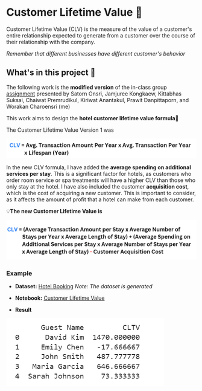 # Customer Lifetime Value 🔎
Customer Lifetime Value (CLV) is the measure of the value of a customer's entire relationship expected to generate from a customer over the course of their relationship with the company. 

*Remember that different businesses have different customer's behavior*

## What's in this project 💼
The following work is the **modified version** of the in-class group [assignment](https://github.com/Wkan19/MADT8101-Customer-Analytics/blob/main/Customer%20Lifetime%20Value/Dusit%20Thani%20Customer%20Loyalty%20Program.pdf) presented by Satorn Onsri, Jamjuree Kongkaew, Kittabhas Suksai, Chaiwat Premrudikul, Kiriwat Anantakul, Prawit Danpittaporn, and Worakan Charoensri (me)

This work aims to design the **hotel customer lifetime value formula**🏨

The Customer Lifetime Value Version 1 was 

 ![clv-v1](./clv-v1.png)
 

In the new CLV formula, I have added the **average spending on additional services per stay**. This is a significant factor for hotels, as customers who order room service or spa treatments will have a higher CLV than those who only stay at the hotel. I have also included the customer **acquisition cost**, which is the cost of acquiring a new customer. This is important to consider, as it affects the amount of profit that a hotel can make from each customer.

💡**The new Customer Lifetime Value is**

![clv-v2](./clv-v2.png)


### Example 
* **Dataset:** [Hotel Booking](https://github.com/Wkan19/MADT8101-Customer-Analytics/blob/main/Customer%20Lifetime%20Value/GitHub%20Generate%20Hotel%20Booking.csv)
*Note: The dataset is generated*

* **Notebook:** [Customer Lifetime Value](https://github.com/Wkan19/MADT8101-Customer-Analytics/blob/main/Customer%20Lifetime%20Value/GitHub_Customer_Lifetime_Value.ipynb)

* **Result**

![clv-result](./clv-result.png)


